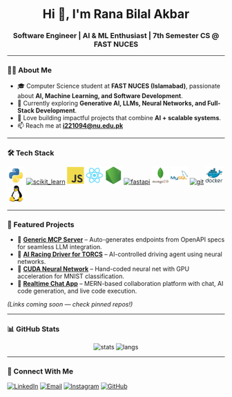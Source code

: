 <h1 align="center">Hi 👋, I'm Rana Bilal Akbar</h1>
<h3 align="center">Software Engineer | AI & ML Enthusiast | 7th Semester CS @ FAST NUCES</h3>

---

### 👨‍💻 About Me  
- 🎓 Computer Science student at **FAST NUCES (Islamabad)**, passionate about **AI, Machine Learning, and Software Development**.  
- 🌱 Currently exploring **Generative AI, LLMs, Neural Networks, and Full-Stack Development**.  
- 🚀 Love building impactful projects that combine **AI + scalable systems**.  
- 📫 Reach me at **i221094@nu.edu.pk**  

---

### 🛠️ Tech Stack  
<p align="left"> 
  <a href="https://www.python.org/" target="_blank"><img src="https://raw.githubusercontent.com/devicons/devicon/master/icons/python/python-original.svg" alt="python" width="40" height="40"/></a>
  <a href="https://scikit-learn.org/" target="_blank"><img src="https://upload.wikimedia.org/wikipedia/commons/0/05/Scikit_learn_logo_small.svg" alt="scikit_learn" width="40" height="40"/></a>
  <a href="https://developer.mozilla.org/en-US/docs/Web/JavaScript" target="_blank"><img src="https://raw.githubusercontent.com/devicons/devicon/master/icons/javascript/javascript-original.svg" alt="javascript" width="40" height="40"/></a>
  <a href="https://reactjs.org/" target="_blank"><img src="https://raw.githubusercontent.com/devicons/devicon/master/icons/react/react-original.svg" alt="react" width="40" height="40"/></a>
  <a href="https://nodejs.org/" target="_blank"><img src="https://raw.githubusercontent.com/devicons/devicon/master/icons/nodejs/nodejs-original.svg" alt="nodejs" width="40" height="40"/></a>
  <a href="https://fastapi.tiangolo.com/" target="_blank"><img src="https://cdn.worldvectorlogo.com/logos/fastapi.svg" alt="fastapi" width="40" height="40"/></a>
  <a href="https://www.mongodb.com/" target="_blank"><img src="https://raw.githubusercontent.com/devicons/devicon/master/icons/mongodb/mongodb-original-wordmark.svg" alt="mongodb" width="40" height="40"/></a>
  <a href="https://www.mysql.com/" target="_blank"><img src="https://raw.githubusercontent.com/devicons/devicon/master/icons/mysql/mysql-original-wordmark.svg" alt="mysql" width="40" height="40"/></a>
  <a href="https://git-scm.com/" target="_blank"><img src="https://www.vectorlogo.zone/logos/git-scm/git-scm-icon.svg" alt="git" width="40" height="40"/></a>
  <a href="https://www.docker.com/" target="_blank"><img src="https://raw.githubusercontent.com/devicons/devicon/master/icons/docker/docker-original-wordmark.svg" alt="docker" width="40" height="40"/></a>
  <a href="https://www.linux.org/" target="_blank"><img src="https://raw.githubusercontent.com/devicons/devicon/master/icons/linux/linux-original.svg" alt="linux" width="40" height="40"/></a>
</p>

---

### 🚀 Featured Projects  
- 🔹 **[Generic MCP Server](#)** – Auto-generates endpoints from OpenAPI specs for seamless LLM integration.  
- 🔹 **[AI Racing Driver for TORCS](#)** – AI-controlled driving agent using neural networks.  
- 🔹 **[CUDA Neural Network](#)** – Hand-coded neural net with GPU acceleration for MNIST classification.  
- 🔹 **[Realtime Chat App](#)** – MERN-based collaboration platform with chat, AI code generation, and live code execution.  

*(Links coming soon — check pinned repos!)*

---

### 📊 GitHub Stats  
<p align="center">
  <img src="https://github-readme-stats.vercel.app/api?username=bilalrana8718&show_icons=true&theme=tokyonight" alt="stats" height="160"/>
  <img src="https://github-readme-stats.vercel.app/api/top-langs/?username=bilalrana8718&layout=compact&theme=tokyonight" alt="langs" height="160"/>
</p>

---

### 🤝 Connect With Me  
<p align="left">
<a href="https://linkedin.com/in/rana-bilal-akbar-1a66a5196" target="blank"><img src="https://img.shields.io/badge/LinkedIn-blue?logo=linkedin&logoColor=white" alt="LinkedIn"/></a>
<a href="mailto:i221094@nu.edu.pk"><img src="https://img.shields.io/badge/Email-red?logo=gmail&logoColor=white" alt="Email"/></a>
<a href="https://instagram.com/ranabilal_akbar" target="blank"><img src="https://img.shields.io/badge/Instagram-pink?logo=instagram&logoColor=white" alt="Instagram"/></a>
<a href="https://github.com/bilalrana8718" target="blank"><img src="https://img.shields.io/badge/GitHub-black?logo=github&logoColor=white" alt="GitHub"/></a>
</p>
